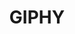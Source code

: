 ---
blog: https://engineering.giphy.com/blog/
facebook: http://www.facebook.com/GIPHY
images:
- giphy-icon.svg
- giphy-ar21.svg
instagram: httpw://www.instagram.com/giphy/
logohandle: giphy
sort: giphy
title: GIPHY
twitter: https://x.com/giphy
website: https://giphy.com/
wikipedia: https://en.wikipedia.org/wiki/Giphy
---